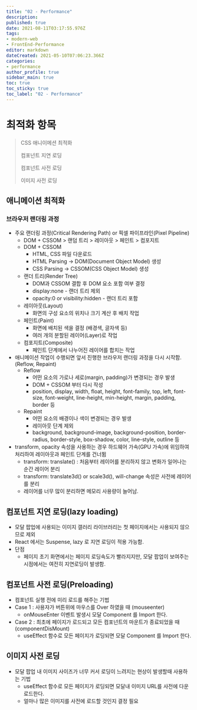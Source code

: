 ```yaml
---
title: "02 - Performance"
description: 
published: true
date: 2021-08-11T03:17:55.976Z
tags: 
- modern-web
- FrontEnd-Performance
editor: markdown
dateCreated: 2021-05-10T07:06:23.366Z
categories: 
- performance
author_profile: true
sidebar_main: true
toc: true
toc_sticky: true
toc_label: "02 - Performance"
---
```


# 최적화 항목
> CSS 애니이메션 최적화
> 
> 컴포넌트 지연 로딩
> 
> 컴포넌트 사전 로딩
> 
> 이미지 사전 로딩

## 애니메이션 최적화
### 브라우저 랜더링 과정 
- 주요 랜더링 과정(Critical Rendering Path) or 픽셀 파이프라인(Pixel Pipeline)
  - DOM + CSSOM > 랜덤 트리 > 레이아웃 > 페인트 > 컴포지트
  - DOM + CSSOM
    - HTML, CSS 파일 다운로드
    - HTML Parsing -> DOM(Document Object Model) 생성
    - CSS Parsing -> CSSOM(CSS Object Model) 생성
  - 랜더 트리(Render Tree)
    - DOM과 CSSOM 결합 후 DOM 요소 포함 여부 결정
    - display:none - 랜더 트리 제외
    - opacity:0 or visibility:hidden - 랜더 트리 포함
  - 레이아웃(Layout)
    - 화면의 구성 요소의 위치나 크기 계산 후 배치 작업
  - 페인트(Paint)
    - 화면에 배치된 색을 결정 (배경색, 글자색 등)
    - 여러 개의 분할된 레이어(Layer)로 작업
  - 컴포지트(Composite)
    - 페인트 단계에서 나누어진 레이어를 합치는 작업
- 애니메이션 작업이 수행되면 앞서 진행한 브라우저 랜더링 과정을 다시 시작함.(Reflow, Repaint)
  - Reflow
    - 어떤 요소의 가로나 세로(margin, padding)가 변경되는 경우 발생
    - DOM + CSSOM 부터 다시 작성
    - position, display, width, float, height, font-family, top, left, font-size, font-weight, line-height, min-height, margin, padding, border 등
  - Repaint
    - 어떤 요소의 배경이나 색이 변경되는 경우 발생
    - 레이아웃 단계 제외
    - background, background-image, background-position, border-radius, border-style, box-shadow, color, line-style, outline 등
- transform, opacity 속성을 사용하는 경우 하드웨어 가속(GPU 가속)에 위임하여 처리하여 레이아웃과 페인트 단계를 건너뜀
  - transform: translate() : 처음부터 레이어를 분리하지 않고 변화가 일어나는 순간 레이어 분리
  - transform: translate3d() or scale3d(), will-change 속성은 사전에 레이어를 분리
  - 레이어를 너무 많이 분리하면 메모리 사용량이 늘어남.

## 컴포넌트 지연 로딩(lazy loading)
- 모달 팝업에 사용되는 이미지 갤러리 라이브러리는 첫 페이지에서는 사용되지 않으므로 제외
- React 에서는 Suspense, lazy 로 지연 로딩이 적용 가능함.
- 단점
  - 페이지 초기 화면에서는 페이지 로딩속도가 빨라지지만, 모달 팝업이 보여주는 시점에서는 여전히 지연로딩이 발생함.

## 컴포넌트 사전 로딩(Preloading)
- 컴포넌트 실행 전에 미리 로드를 해주는 기법
- Case 1 : 사용자가 버튼위에 마우스를 Over 하였을 때 (mouseenter)
    - onMouseEnter 이벤트 발생시 모달 Component 를 Import 한다.
- Case 2 : 최초에 페이지가 로드되고 모든 컴포넌트의 마운트가 종료되었을 때 (componentDisMount)
    - useEffect 함수로 모든 페이지가 로딩되면 모달 Component 를 Import 한다.

## 이미지 사전 로딩
- 모달 팝업 내 이미지 사이즈가 너무 커서 로딩이 느려지는 현상이 발생할때 사용하는 기법
  - useEffect 함수로 모든 페이지가 로딩되면 모달내 이미지 URL를 사전에 다운로드한다.
  - 얼마나 많은 이미지를 사전에 로드할 것인지 결정 필요